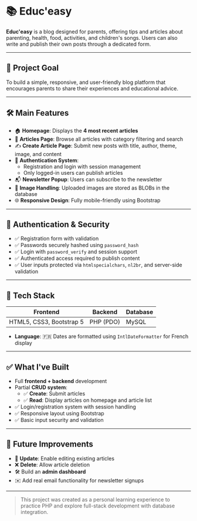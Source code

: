 # 📚 Educ'easy

**Educ'easy** is a blog designed for parents, offering tips and articles about parenting, health, food, activities, and children's songs. Users can also write and publish their own posts through a dedicated form.

---

## 🎯 Project Goal

To build a simple, responsive, and user-friendly blog platform that encourages parents to share their experiences and educational advice.

---

## 🛠️ Main Features

- 🏠 **Homepage**: Displays the **4 most recent articles**
- 📄 **Articles Page**: Browse all articles with category filtering and search
- ✍️ **Create Article Page**: Submit new posts with title, author, theme, image, and content
- 🔐 **Authentication System**:
  - Registration and login with session management
  - Only logged-in users can publish articles
- 📬 **Newsletter Popup**: Users can subscribe to the newsletter
- 📸 **Image Handling**: Uploaded images are stored as BLOBs in the database
- 🌐 **Responsive Design**: Fully mobile-friendly using Bootstrap

---

## 👤 Authentication & Security

- ✅ Registration form with validation
- ✅ Passwords securely hashed using `password_hash`
- ✅ Login with `password_verify` and session support
- ✅ Authenticated access required to publish content
- ✅ User inputs protected via `htmlspecialchars`, `nl2br`, and server-side validation

---

## 🧰 Tech Stack

| Frontend                  | Backend     | Database |
|---------------------------|-------------|----------|
| HTML5, CSS3, Bootstrap 5  | PHP (PDO)   | MySQL    |

- **Language**: 🇫🇷 Dates are formatted using `IntlDateFormatter` for French display

---

## ✅ What I've Built

- Full **frontend + backend** development
- Partial **CRUD system**:
  - ✅ **Create**: Submit articles
  - ✅ **Read**: Display articles on homepage and article list
- ✅ Login/registration system with session handling
- ✅ Responsive layout using Bootstrap
- ✅ Basic input security and validation

---

## 🔧 Future Improvements

- 🔄 **Update**: Enable editing existing articles
- ❌ **Delete**: Allow article deletion
- 🛠️ Build an **admin dashboard**
- ✉️ Add real email functionality for newsletter signups

---

> This project was created as a personal learning experience to practice PHP and explore full-stack development with database integration.




